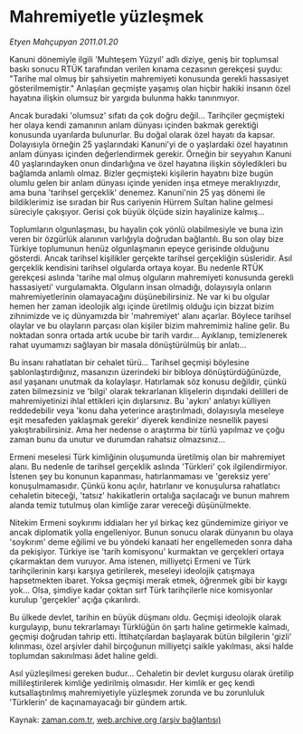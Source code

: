 # Mahremiyetle yüzleşmek

*Etyen Mahçupyan 2011.01.20*

<td class="columnist-detail">
<p>Kanuni dönemiyle ilgili 'Muhteşem Yüzyıl' adlı diziye, geniş bir toplumsal baskı sonucu RTÜK tarafından verilen kınama cezasının gerekçesi şuydu: "Tarihe mal olmuş bir şahsiyetin mahremiyeti konusunda gerekli hassasiyet gösterilmemiştir." Anlaşılan geçmişte yaşamış olan hiçbir hakiki insanın özel hayatına ilişkin olumsuz bir yargıda bulunma hakkı tanınmıyor.</p>
<p>
<div id="haberMetinDiv">
<p>Ancak buradaki 'olumsuz' sıfatı da çok doğru değil... Tarihçiler geçmişteki her olaya kendi zamanının anlam dünyası içinden bakmak gerektiği konusunda uyarılarda bulunurlar. Bu doğal olarak özel hayatı da kapsar. Dolayısıyla örneğin 25 yaşlarındaki Kanuni'yi de o yaşlardaki özel hayatının anlam dünyası içinden değerlendirmek gerekir. Örneğin bir seyyahın Kanuni 40 yaşlarındayken onun dindarlığına ve özel hayatına ilişkin söyledikleri bu bağlamda anlamlı olmaz. Bizler geçmişteki kişilerin hayatını bize bugün olumlu gelen bir anlam dünyası içinde yeniden inşa etmeye meraklıyızdır, ama buna 'tarihsel gerçeklik' denemez. Kanuni'nin 25 yaş dönemi ile bildiklerimiz ise sıradan bir Rus cariyenin Hürrem Sultan haline gelmesi süreciyle çakışıyor. Gerisi çok büyük ölçüde sizin hayalinize kalmış...
<p>Toplumların olgunlaşması, bu hayalin çok yönlü olabilmesiyle ve buna izin veren bir özgürlük alanının varlığıyla doğrudan bağlantılı. Bu son olay bize Türkiye toplumunun henüz olgunlaşmanın epeyce gerisinde olduğunu gösterdi. Ancak tarihsel kişilikler gerçekte tarihsel gerçekliğin süsleridir. Asıl gerçeklik kendisini tarihsel olgularda ortaya koyar. Bu nedenle RTÜK gerekçesi aslında 'tarihe mal olmuş olguların mahremiyeti konusunda gerekli hassasiyeti' vurgulamakta. Olguların insan olmadığı, dolayısıyla onların mahremiyetlerinin olamayacağını düşünebilirsiniz. Ne var ki bu olgular hemen her zaman ideolojik algı içinde üretilmiş olduğu için bizzat bizim zihnimizde ve iç dünyamızda bir 'mahremiyet' alanı açarlar. Böylece tarihsel olaylar ve bu olayların parçası olan kişiler bizim mahremimiz haline gelir. Bu noktadan sonra ortada artık ucube bir tarih vardır... Ayıklanıp, temizlenerek rahat uyumamızı sağlayan bir masala dönüştürülmüş bir anlatı...
<p>Bu insanı rahatlatan bir cehalet türü... Tarihsel geçmişi böylesine şablonlaştırdığınız, masanızın üzerindeki bir bibloya dönüştürdüğünüzde, asıl yaşananı unutmak da kolaylaşır. Hatırlamak söz konusu değildir, çünkü zaten bilmezsiniz ve 'bilgi' olarak tekrarlanan klişelerin dışındaki delilleri de mahremiyetinizi ihlal ettikleri için dışlarsınız. Bu 'aykırı' anlatıyı külliyen reddedebilir veya 'konu daha yeterince araştırılmadı, dolayısıyla meseleye eşit mesafeden yaklaşmak gerekir' diyerek kendinize nesnellik payesi yakıştırabilirsiniz. Ama her nedense o araştırma bir türlü yapılmaz ve çoğu zaman bunu da unutur ve durumdan rahatsız olmazsınız...
<p>Ermeni meselesi Türk kimliğinin oluşumunda üretilmiş olan bir mahremiyet alanı. Bu nedenle de tarihsel gerçeklik aslında 'Türkleri' çok ilgilendirmiyor. İstenen şey bu konunun kapanması, hatırlanmaması ve 'gereksiz yere' konuşulmamasıdır. Çünkü konu açılır, hatırlanır ve konuşulursa rahatlatıcı cehaletin biteceği, 'tatsız' hakikatlerin ortalığa saçılacağı ve bunun mahrem alanda temiz tutulmuş olan kimliğe zarar vereceği düşünülmekte.
<p>Nitekim Ermeni soykırımı iddiaları her yıl birkaç kez gündemimize giriyor ve ancak diplomatik yolla engelleniyor. Bunun sonucu olarak dünyanın bu olaya 'soykırım' deme eğilimi ve bu yöndeki kanaati her engellemeden sonra daha da pekişiyor. Türkiye ise 'tarih komisyonu' kurmaktan ve gerçekleri ortaya çıkarmaktan dem vuruyor. Ama istenen, milliyetçi Ermeni ve Türk tarihçilerinin karşı karşıya getirilerek, meseleyi ideolojik çatışmaya hapsetmekten ibaret. Yoksa geçmişi merak etmek, öğrenmek gibi bir kaygı yok... Olsa, şimdiye kadar çoktan sırf Türk tarihçilerle nice komisyonlar kurulup 'gerçekler' açığa çıkarılırdı. 
<p>Bu ülkede devlet, tarihin en büyük düşmanı oldu. Geçmişi ideolojik olarak kurgulayıp, bunu tekrarlamayı Türklüğün ön şartı haline getirmekle kalmadı, geçmişi doğrudan tahrip etti. İttihatçılardan başlayarak bütün bilgilerin 'gizli' kılınması, özel arşivler dahil birçoğunun milliyetçi saikle yakılması, aksi halde toplumdan sakınılması âdet haline geldi.
<p>Asıl yüzleşilmesi gereken budur... Cehaletin bir devlet kurgusu olarak üretilip millileştirilerek kimliğe yedirilmiş olmasıdır. Her kimlik er geç kendi kutsallaştırılmış mahremiyetiyle yüzleşmek zorunda ve bu zorunluluk 'Türklerin' de kaçınamayacağı bir gündem artık.</p></p></p></p></p></p></p></div>
</p>
<a href="http://web.archive.org/web/20110123213108/mailto:e.mahcupyan@zaman.com.tr">
</a></td>

Kaynak: [zaman.com.tr](http://zaman.com.tr/yazar.do?yazino=1081605), [web.archive.org (arşiv bağlantısı)](http://web.archive.org/web/20110123213108/http://www.zaman.com.tr:80/yazar.do?yazino=1081605)
